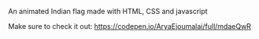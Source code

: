 An animated Indian flag made with HTML, CSS and javascript

Make sure to check it out: https://codepen.io/AryaEjoumalai/full/mdaeQwR
